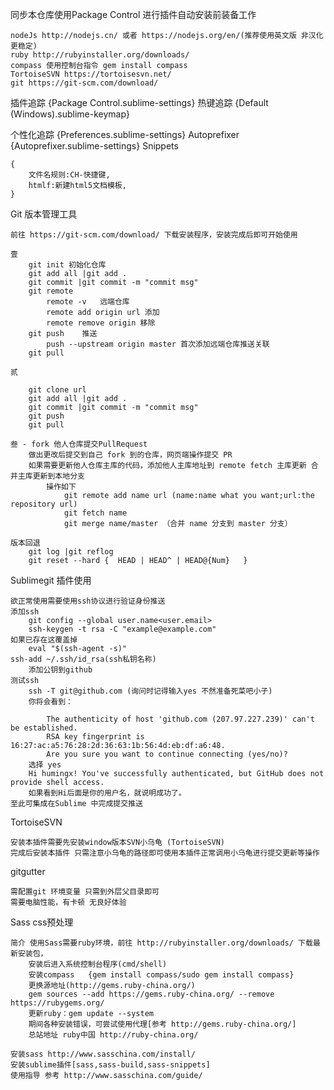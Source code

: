 同步本仓库使用Package Control 进行插件自动安装前装备工作

	nodeJs http://nodejs.cn/ 或者 https://nodejs.org/en/(推荐使用英文版 非汉化更稳定)
	ruby http://rubyinstaller.org/downloads/
	compass 使用控制台指令 gem install compass
	TortoiseSVN https://tortoisesvn.net/
	git https://git-scm.com/download/

插件追踪 {Package Control.sublime-settings}
热键追踪 {Default (Windows).sublime-keymap}

个性化追踪 {Preferences.sublime-settings}
Autoprefixer {Autoprefixer.sublime-settings}
Snippets

	{
		文件名规则:CH-快捷键,
		htmlf:新建html5文档模板,
	}

Git 版本管理工具

	前往 https://git-scm.com/download/ 下载安装程序，安装完成后即可开始使用

	壹
		git init 初始化仓库
		git add all |git add .
		git commit |git commit -m "commit msg"
		git remote
			remote -v	远端仓库
			remote add origin url 添加
			remote remove origin 移除
		git push	推送
			push --upstream origin master 首次添加远端仓库推送关联
		git pull

	贰

		git clone url
		git add all	|git add .
		git commit |git commit -m "commit msg"
		git push
		git pull

	叁 - fork 他人仓库提交PullRequest
		做出更改后提交到自己 fork 到的仓库，网页端操作提交 PR
		如果需要更新他人仓库主库的代码，添加他人主库地址到 remote fetch 主库更新 合并主库更新到本地分支
			操作如下
				git remote add name url (name:name what you want;url:the repository url)
				git fetch name
				git merge name/master （合并 name 分支到 master 分支）
		
	版本回退
		git log |git reflog
		git reset --hard {	HEAD | HEAD^ | HEAD@{Num}	}

Sublimegit 插件使用

	欲正常使用需要使用ssh协议进行验证身份推送
	添加ssh
		git config --global user.name<user.email>
		ssh-keygen -t rsa -C "example@example.com"
	如果已存在这覆盖掉
		eval "$(ssh-agent -s)"
	ssh-add ~/.ssh/id_rsa(ssh私钥名称)
		添加公钥到github
	测试ssh
		ssh -T git@github.com (询问时记得输入yes 不然准备死菜吧小子)
		你将会看到：
		
		    The authenticity of host 'github.com (207.97.227.239)' can't be established.
		    RSA key fingerprint is 16:27:ac:a5:76:28:2d:36:63:1b:56:4d:eb:df:a6:48.
		    Are you sure you want to continue connecting (yes/no)?
		选择 yes
		Hi humingx! You've successfully authenticated, but GitHub does not provide shell access.
		如果看到Hi后面是你的用户名，就说明成功了。
	至此可集成在Sublime 中完成提交推送

TortoiseSVN

	安装本插件需要先安装window版本SVN小乌龟 (TortoiseSVN)
	完成后安装本插件 只需注意小乌龟的路径即可使用本插件正常调用小乌龟进行提交更新等操作

gitgutter

	需配置git 环境变量 只需到外层父目录即可
	需要电脑性能，有卡顿 无良好体验


Sass css预处理

	简介 使用Sass需要ruby环境，前往 http://rubyinstaller.org/downloads/ 下载最新安装包，
		安装后进入系统控制台程序(cmd/shell)
		安装compass	{gem install compass/sudo gem install compass}
		更换源地址(http://gems.ruby-china.org/) 
		gem sources --add https://gems.ruby-china.org/ --remove https://rubygems.org/
		更新ruby：gem update --system
		期间各种安装错误，可尝试使用代理[参考 http://gems.ruby-china.org/]
		总站地址 ruby中国 http://ruby-china.org/

	安装sass http://www.sasschina.com/install/
	安装sublime插件[sass,sass-build,sass-snippets]
	使用指导 参考 http://www.sasschina.com/guide/
